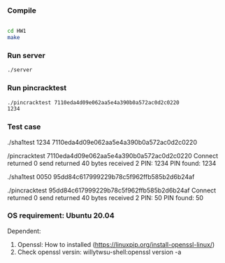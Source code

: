 ### Compile

```bash

cd HW1
make
```

### Run server

```bash
./server
```

### Run pincracktest

```bash
./pincracktest 7110eda4d09e062aa5e4a390b0a572ac0d2c0220
1234
```



### Test case
./sha1test 1234
7110eda4d09e062aa5e4a390b0a572ac0d2c0220

/pincracktest 7110eda4d09e062aa5e4a390b0a572ac0d2c0220
Connect returned 0
send returned 40
bytes received 2
PIN: 1234
PIN found: 1234

./sha1test 0050
95dd84c617999229b78c5f962ffb585b2d6b24af

./pincracktest 95dd84c617999229b78c5f962ffb585b2d6b24af
Connect returned 0
send returned 40
bytes received 2
PIN: 50
PIN found: 50

### OS requirement: Ubuntu 20.04

Dependent: 
1. Openssl: How to installed (https://linuxpip.org/install-openssl-linux/)
2. Check openssl versin: willytwsu-shell:openssl version -a
